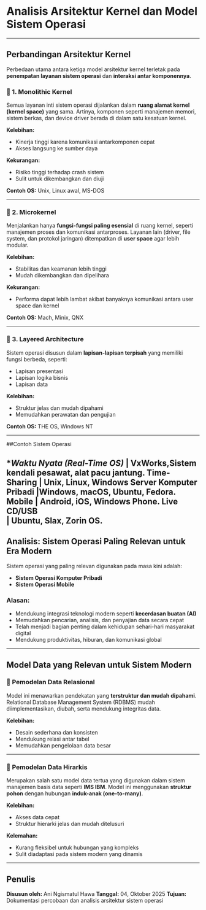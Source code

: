 #  Analisis Arsitektur Kernel dan Model Sistem Operasi
---

## Perbandingan Arsitektur Kernel

Perbedaan utama antara ketiga model arsitektur kernel terletak pada **penempatan layanan sistem operasi** dan **interaksi antar komponennya**.

### 🔸 1. Monolithic Kernel
Semua layanan inti sistem operasi dijalankan dalam **ruang alamat kernel (kernel space)** yang sama.
Artinya, komponen seperti manajemen memori, sistem berkas, dan device driver berada di dalam satu kesatuan kernel.

**Kelebihan:**
- Kinerja tinggi karena komunikasi antarkomponen cepat
- Akses langsung ke sumber daya

**Kekurangan:**
- Risiko tinggi terhadap crash sistem
- Sulit untuk dikembangkan dan diuji

**Contoh OS:** Unix, Linux awal, MS-DOS

---

### 🔸 2. Microkernel
Menjalankan hanya **fungsi-fungsi paling esensial** di ruang kernel, seperti manajemen proses dan komunikasi antarproses.
Layanan lain (driver, file system, dan protokol jaringan) ditempatkan di **user space** agar lebih modular.

**Kelebihan:**
- Stabilitas dan keamanan lebih tinggi
- Mudah dikembangkan dan dipelihara

**Kekurangan:**
- Performa dapat lebih lambat akibat banyaknya komunikasi antara user space dan kernel

**Contoh OS:** Mach, Minix, QNX

---

### 🔸 3. Layered Architecture
Sistem operasi disusun dalam **lapisan-lapisan terpisah** yang memiliki fungsi berbeda, seperti:
- Lapisan presentasi
- Lapisan logika bisnis
- Lapisan data


**Kelebihan:**
- Struktur jelas dan mudah dipahami
- Memudahkan perawatan dan pengujian

**Contoh OS:** THE OS, Windows NT

---

##Contoh Sistem Operasi

**Waktu Nyata (Real-Time OS)*
| VxWorks,Sistem kendali pesawat, alat pacu jantung.
**Time-Sharing**
| Unix, Linux, Windows Server
 **Komputer Pribadi** 
|Windows, macOS, Ubuntu, Fedora.
**Mobile** 
| Android, iOS, Windows Phone.
**Live CD/USB**  
| Ubuntu, Slax, Zorin OS.
---

##  Analisis: Sistem Operasi Paling Relevan untuk Era Modern

Sistem operasi yang paling relevan digunakan pada masa kini adalah:

- **Sistem Operasi Komputer Pribadi**
- **Sistem Operasi Mobile**

### Alasan:
- Mendukung integrasi teknologi modern seperti **kecerdasan buatan (AI)**
- Memudahkan pencarian, analisis, dan penyajian data secara cepat
- Telah menjadi bagian penting dalam kehidupan sehari-hari masyarakat digital
- Mendukung produktivitas, hiburan, dan komunikasi global

---

##  Model Data yang Relevan untuk Sistem Modern

### 🔹 Pemodelan Data Relasional
Model ini menawarkan pendekatan yang **terstruktur dan mudah dipahami**.
Relational Database Management System (RDBMS) mudah diimplementasikan, diubah, serta mendukung integritas data.

**Kelebihan:**
- Desain sederhana dan konsisten
- Mendukung relasi antar tabel
- Memudahkan pengelolaan data besar

---

### 🔹 Pemodelan Data Hirarkis
Merupakan salah satu model data tertua yang digunakan dalam sistem manajemen basis data seperti **IMS IBM**.
Model ini menggunakan **struktur pohon** dengan hubungan **induk-anak (one-to-many)**.

**Kelebihan:**
- Akses data cepat
- Struktur hierarki jelas dan mudah ditelusuri

**Kelemahan:**
- Kurang fleksibel untuk hubungan yang kompleks
- Sulit diadaptasi pada sistem modern yang dinamis

---

##  Penulis

**Disusun oleh:** Ani Ngismatul Hawa
**Tanggal:** 04, Oktober 2025
**Tujuan:** Dokumentasi percobaan dan analisis arsitektur sistem operasi